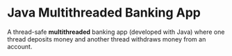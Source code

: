 # Java Multithreaded Banking App
A thread-safe **multithreaded** banking app (developed with Java) where one thread deposits money and another thread withdraws money from an account.  
